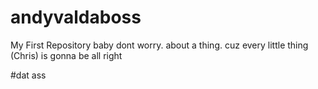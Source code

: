 andyvaldaboss
=============

My First Repository
baby dont worry. about a thing. cuz every little thing (Chris) is gonna be all right

#dat ass
